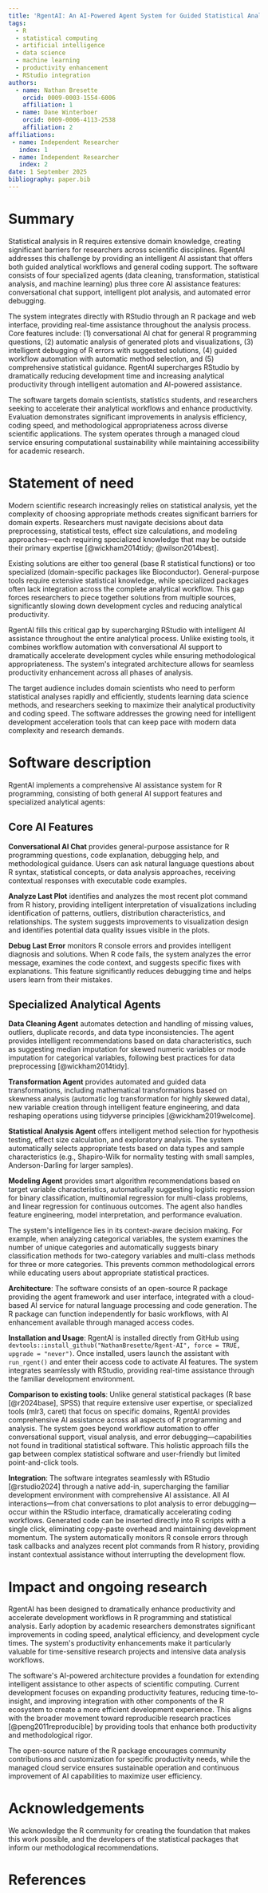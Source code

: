 ```yaml
---
title: 'RgentAI: An AI-Powered Agent System for Guided Statistical Analysis in R'
tags:
  - R
  - statistical computing
  - artificial intelligence
  - data science
  - machine learning
  - productivity enhancement
  - RStudio integration
authors:
  - name: Nathan Bresette
    orcid: 0009-0003-1554-6006
    affiliation: 1
  - name: Dane Winterboer
    orcid: 0009-0006-4113-2538
    affiliation: 2
affiliations:
 - name: Independent Researcher
   index: 1
 - name: Independent Researcher
   index: 2
date: 1 September 2025
bibliography: paper.bib
---
```


# Summary

Statistical analysis in R requires extensive domain knowledge, creating significant barriers for researchers across scientific disciplines. RgentAI addresses this challenge by providing an intelligent AI assistant that offers both guided analytical workflows and general coding support. The software consists of four specialized agents (data cleaning, transformation, statistical analysis, and machine learning) plus three core AI assistance features: conversational chat support, intelligent plot analysis, and automated error debugging.

The system integrates directly with RStudio through an R package and web interface, providing real-time assistance throughout the analysis process. Core features include: (1) conversational AI chat for general R programming questions, (2) automatic analysis of generated plots and visualizations, (3) intelligent debugging of R errors with suggested solutions, (4) guided workflow automation with automatic method selection, and (5) comprehensive statistical guidance. RgentAI supercharges RStudio by dramatically reducing development time and increasing analytical productivity through intelligent automation and AI-powered assistance.

The software targets domain scientists, statistics students, and researchers seeking to accelerate their analytical workflows and enhance productivity. Evaluation demonstrates significant improvements in analysis efficiency, coding speed, and methodological appropriateness across diverse scientific applications. The system operates through a managed cloud service ensuring computational sustainability while maintaining accessibility for academic research.

# Statement of need

Modern scientific research increasingly relies on statistical analysis, yet the complexity of choosing appropriate methods creates significant barriers for domain experts. Researchers must navigate decisions about data preprocessing, statistical tests, effect size calculations, and modeling approaches—each requiring specialized knowledge that may be outside their primary expertise [@wickham2014tidy; @wilson2014best].

Existing solutions are either too general (base R statistical functions) or too specialized (domain-specific packages like Bioconductor). General-purpose tools require extensive statistical knowledge, while specialized packages often lack integration across the complete analytical workflow. This gap forces researchers to piece together solutions from multiple sources, significantly slowing down development cycles and reducing analytical productivity.

RgentAI fills this critical gap by supercharging RStudio with intelligent AI assistance throughout the entire analytical process. Unlike existing tools, it combines workflow automation with conversational AI support to dramatically accelerate development cycles while ensuring methodological appropriateness. The system's integrated architecture allows for seamless productivity enhancement across all phases of analysis.

The target audience includes domain scientists who need to perform statistical analyses rapidly and efficiently, students learning data science methods, and researchers seeking to maximize their analytical productivity and coding speed. The software addresses the growing need for intelligent development acceleration tools that can keep pace with modern data complexity and research demands.

# Software description

RgentAI implements a comprehensive AI assistance system for R programming, consisting of both general AI support features and specialized analytical agents:

## Core AI Features

**Conversational AI Chat** provides general-purpose assistance for R programming questions, code explanation, debugging help, and methodological guidance. Users can ask natural language questions about R syntax, statistical concepts, or data analysis approaches, receiving contextual responses with executable code examples.

**Analyze Last Plot** identifies and analyzes the most recent plot command from R history, providing intelligent interpretation of visualizations including identification of patterns, outliers, distribution characteristics, and relationships. The system suggests improvements to visualization design and identifies potential data quality issues visible in the plots.

**Debug Last Error** monitors R console errors and provides intelligent diagnosis and solutions. When R code fails, the system analyzes the error message, examines the code context, and suggests specific fixes with explanations. This feature significantly reduces debugging time and helps users learn from their mistakes.

## Specialized Analytical Agents

**Data Cleaning Agent** automates detection and handling of missing values, outliers, duplicate records, and data type inconsistencies. The agent provides intelligent recommendations based on data characteristics, such as suggesting median imputation for skewed numeric variables or mode imputation for categorical variables, following best practices for data preprocessing [@wickham2014tidy].

**Transformation Agent** provides automated and guided data transformations, including mathematical transformations based on skewness analysis (automatic log transformation for highly skewed data), new variable creation through intelligent feature engineering, and data reshaping operations using tidyverse principles [@wickham2019welcome].

**Statistical Analysis Agent** offers intelligent method selection for hypothesis testing, effect size calculation, and exploratory analysis. The system automatically selects appropriate tests based on data types and sample characteristics (e.g., Shapiro-Wilk for normality testing with small samples, Anderson-Darling for larger samples).

**Modeling Agent** provides smart algorithm recommendations based on target variable characteristics, automatically suggesting logistic regression for binary classification, multinomial regression for multi-class problems, and linear regression for continuous outcomes. The agent also handles feature engineering, model interpretation, and performance evaluation.

The system's intelligence lies in its context-aware decision making. For example, when analyzing categorical variables, the system examines the number of unique categories and automatically suggests binary classification methods for two-category variables and multi-class methods for three or more categories. This prevents common methodological errors while educating users about appropriate statistical practices.

**Architecture**: The software consists of an open-source R package providing the agent framework and user interface, integrated with a cloud-based AI service for natural language processing and code generation. The R package can function independently for basic workflows, with AI enhancement available through managed access codes.

**Installation and Usage**: RgentAI is installed directly from GitHub using `devtools::install_github("NathanBresette/Rgent-AI", force = TRUE, upgrade = "never")`. Once installed, users launch the assistant with `run_rgent()` and enter their access code to activate AI features. The system integrates seamlessly with RStudio, providing real-time assistance through the familiar development environment.

**Comparison to existing tools**: Unlike general statistical packages (R base [@r2024base], SPSS) that require extensive user expertise, or specialized tools (mlr3, caret) that focus on specific domains, RgentAI provides comprehensive AI assistance across all aspects of R programming and analysis. The system goes beyond workflow automation to offer conversational support, visual analysis, and error debugging—capabilities not found in traditional statistical software. This holistic approach fills the gap between complex statistical software and user-friendly but limited point-and-click tools.

**Integration**: The software integrates seamlessly with RStudio [@rstudio2024] through a native add-in, supercharging the familiar development environment with comprehensive AI assistance. All AI interactions—from chat conversations to plot analysis to error debugging—occur within the RStudio interface, dramatically accelerating coding workflows. Generated code can be inserted directly into R scripts with a single click, eliminating copy-paste overhead and maintaining development momentum. The system automatically monitors R console errors through task callbacks and analyzes recent plot commands from R history, providing instant contextual assistance without interrupting the development flow.

# Impact and ongoing research

RgentAI has been designed to dramatically enhance productivity and accelerate development workflows in R programming and statistical analysis. Early adoption by academic researchers demonstrates significant improvements in coding speed, analytical efficiency, and development cycle times. The system's productivity enhancements make it particularly valuable for time-sensitive research projects and intensive data analysis workflows.

The software's AI-powered architecture provides a foundation for extending intelligent assistance to other aspects of scientific computing. Current development focuses on expanding productivity features, reducing time-to-insight, and improving integration with other components of the R ecosystem to create a more efficient development experience. This aligns with the broader movement toward reproducible research practices [@peng2011reproducible] by providing tools that enhance both productivity and methodological rigor.

The open-source nature of the R package encourages community contributions and customization for specific productivity needs, while the managed cloud service ensures sustainable operation and continuous improvement of AI capabilities to maximize user efficiency.

# Acknowledgements

We acknowledge the R community for creating the foundation that makes this work possible, and the developers of the statistical packages that inform our methodological recommendations.

# References
